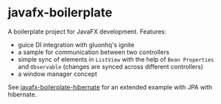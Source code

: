 # javafx-boilerplate

A boilerplate project for JavaFX development. Features:
- guice DI integration with gluonhq's ignite
- a sample for communication between two controllers
- simple sync of elements in `ListView` with the help of `Bean Properties` and `Observable` (changes are synced across different controllers)
- a window manager concept


See [javafx-boilerplate-hibernate](https://github.com/No3x/javafx-boilerplate-hibernate) for an extended example with JPA with hibernate.

